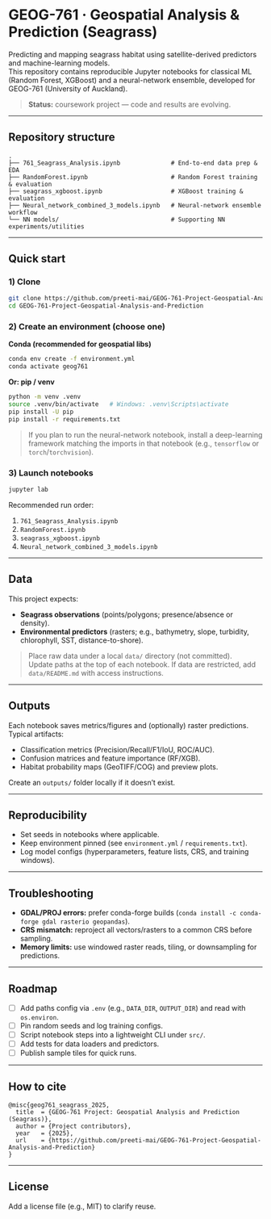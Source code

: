 # GEOG-761 · Geospatial Analysis & Prediction (Seagrass)

Predicting and mapping seagrass habitat using satellite-derived predictors and machine-learning models.  
This repository contains reproducible Jupyter notebooks for classical ML (Random Forest, XGBoost) and a neural-network ensemble, developed for GEOG-761 (University of Auckland).

> **Status:** coursework project — code and results are evolving.

---

## Repository structure

```
.
├── 761_Seagrass_Analysis.ipynb              # End-to-end data prep & EDA
├── RandomForest.ipynb                       # Random Forest training & evaluation
├── seagrass_xgboost.ipynb                   # XGBoost training & evaluation
├── Neural_network_combined_3_models.ipynb   # Neural-network ensemble workflow
└── NN models/                               # Supporting NN experiments/utilities
```

---

## Quick start

### 1) Clone
```bash
git clone https://github.com/preeti-mai/GEOG-761-Project-Geospatial-Analysis-and-Prediction.git
cd GEOG-761-Project-Geospatial-Analysis-and-Prediction
```

### 2) Create an environment (choose one)

**Conda (recommended for geospatial libs)**
```bash
conda env create -f environment.yml
conda activate geog761
```

**Or: pip / venv**
```bash
python -m venv .venv
source .venv/bin/activate   # Windows: .venv\Scripts\activate
pip install -U pip
pip install -r requirements.txt
```

> If you plan to run the neural-network notebook, install a deep-learning framework matching the imports in that notebook (e.g., `tensorflow` or `torch`/`torchvision`).

### 3) Launch notebooks
```bash
jupyter lab
```

Recommended run order:
1. `761_Seagrass_Analysis.ipynb`
2. `RandomForest.ipynb`
3. `seagrass_xgboost.ipynb`
4. `Neural_network_combined_3_models.ipynb`

---

## Data

This project expects:
- **Seagrass observations** (points/polygons; presence/absence or density).
- **Environmental predictors** (rasters; e.g., bathymetry, slope, turbidity, chlorophyll, SST, distance-to-shore).

> Place raw data under a local `data/` directory (not committed).  
> Update paths at the top of each notebook. If data are restricted, add `data/README.md` with access instructions.

---

## Outputs

Each notebook saves metrics/figures and (optionally) raster predictions. Typical artifacts:
- Classification metrics (Precision/Recall/F1/IoU, ROC/AUC).
- Confusion matrices and feature importance (RF/XGB).
- Habitat probability maps (GeoTIFF/COG) and preview plots.

Create an `outputs/` folder locally if it doesn’t exist.

---

## Reproducibility

- Set seeds in notebooks where applicable.
- Keep environment pinned (see `environment.yml` / `requirements.txt`).
- Log model configs (hyperparameters, feature lists, CRS, and training windows).

---

## Troubleshooting

- **GDAL/PROJ errors:** prefer conda-forge builds (`conda install -c conda-forge gdal rasterio geopandas`).
- **CRS mismatch:** reproject all vectors/rasters to a common CRS before sampling.
- **Memory limits:** use windowed raster reads, tiling, or downsampling for predictions.

---

## Roadmap

- [ ] Add paths config via `.env` (e.g., `DATA_DIR`, `OUTPUT_DIR`) and read with `os.environ`.
- [ ] Pin random seeds and log training configs.
- [ ] Script notebook steps into a lightweight CLI under `src/`.
- [ ] Add tests for data loaders and predictors.
- [ ] Publish sample tiles for quick runs.

---

## How to cite

```
@misc{geog761_seagrass_2025,
  title  = {GEOG-761 Project: Geospatial Analysis and Prediction (Seagrass)},
  author = {Project contributors},
  year   = {2025},
  url    = {https://github.com/preeti-mai/GEOG-761-Project-Geospatial-Analysis-and-Prediction}
}
```

---

## License

Add a license file (e.g., MIT) to clarify reuse.
